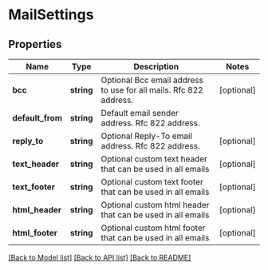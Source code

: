# MailSettings

## Properties
Name | Type | Description | Notes
------------ | ------------- | ------------- | -------------
**bcc** | **string** | Optional Bcc email address to use for all mails. Rfc 822 address. | [optional] 
**default_from** | **string** | Default email sender address. Rfc 822 address. | 
**reply_to** | **string** | Optional Reply-To email address. Rfc 822 address. | [optional] 
**text_header** | **string** | Optional custom text header that can be used in all emails | [optional] 
**text_footer** | **string** | Optional custom text footer that can be used in all emails | [optional] 
**html_header** | **string** | Optional custom html header that can be used in all emails | [optional] 
**html_footer** | **string** | Optional custom html footer that can be used in all emails | [optional] 

[[Back to Model list]](../README.md#documentation-for-models) [[Back to API list]](../README.md#documentation-for-api-endpoints) [[Back to README]](../README.md)


